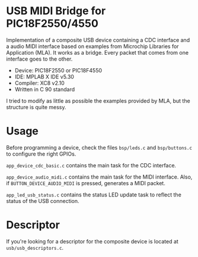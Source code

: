 # USB MIDI Bridge for PIC18F2550/4550

Implementation of a composite USB device containing a CDC interface and a audio MIDI interface based on examples from Microchip Libraries for Application (MLA).
It works as a bridge. Every packet that comes from one interface goes to the other.

- Device: PIC18F2550 or PIC18F4550
- IDE: MPLAB X IDE v5.30
- Compiler: XC8 v2.10
- Written in C 90 standard

I tried to modify as little as possible the examples provided by MLA, but the structure is quite messy.

# Usage

Before programming a device, check the files `bsp/leds.c` and `bsp/buttons.c` to configure the right GPIOs.

`app_device_cdc_basic.c` contains the main task for the CDC interface.

`app_device_audio_midi.c` contains the main task for the MIDI interface. Also, if `BUTTON_DEVICE_AUDIO_MIDI` is pressed, generates a MIDI packet.

`app_led_usb_status.c` contains the status LED update task to reflect the status of the USB connection.

# Descriptor

If you're looking for a descriptor for the composite device is located at `usb/usb_descriptors.c`.